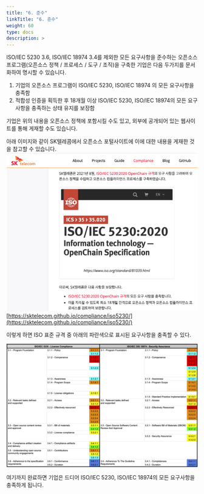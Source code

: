 ```yaml
---
title: "6. 준수"
linkTitle: "6. 준수"
weight: 60
type: docs
description: >
---
```



ISO/IEC 5230 3.6, ISO/IEC 18974 3.4를 제외한 모든 요구사항을 준수하는 오픈소스 프로그램(오픈소스 정책 / 프로세스 / 도구 / 조직)을 구축한 기업은 다음 두가지를 문서화하여 명시할 수 있습니다.

1. 기업의 오픈소스 프로그램이 ISO/IEC 5230, ISO/IEC 18974 의 모든 요구사항을 충족함
2. 적합성 인증을 획득한 후 18개월 이상 ISO/IEC 5230, ISO/IEC 18974의 모든 요구 사항을 충족하는 상태 유지를 보장함

기업은 위의 내용을 오픈소스 정책에 포함시킬 수도 있고, 외부에 공개되어 있는 웹사이트를 통해 게재할 수도 있습니다.

아래 이미지와 같이 SK텔레콤에서 오픈소스 포털사이트에 이에 대한 내용을 게재한 것을 참고할 수 있습니다. 
![](sktiso.png)
[https://sktelecom.github.io/compliance/iso5230/](https://sktelecom.github.io/compliance/iso5230/)
 

이렇게 하면 ISO 표준 규격 중 아래의 파란색으로 표시된 요구사항을 충족할 수 있다.

![](totalno.png)



여기까지 완료하면 기업은 드디어 ISO/IEC 5230, ISO/IEC 18974의 모든 요구사항을 충족하게 됩니다.



